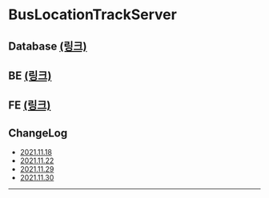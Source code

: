 # BusLocationTrackServer

## Database [(링크)](https://github.com/juhwanHeo/BusLocationTrackServer/tree/master/1.database)

## BE [(링크)](https://github.com/juhwanHeo/BusLocationTrackServer/tree/master/2.server)

## FE [(링크)](https://github.com/juhwanHeo/BusLocationTrackServer/tree/master/3.front)

## ChangeLog 
  - [2021.11.18](https://github.com/juhwanHeo/BusLocationTrackServer/blob/master/0.changeLogs/2021.11.18.md)
  - [2021.11.22](https://github.com/juhwanHeo/BusLocationTrackServer/blob/master/0.changeLogs/2021.11.22.md)
  - [2021.11.29](https://github.com/juhwanHeo/BusLocationTrackServer/blob/master/0.changeLogs/2021.11.29.md)
  - [2021.11.30](https://github.com/juhwanHeo/BusLocationTrackServer/blob/master/0.changeLogs/2021.11.30.md)
*****
